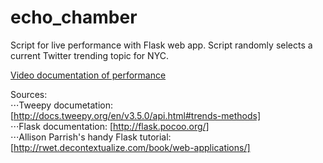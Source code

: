 # echo_chamber
Script for live performance with Flask web app. Script randomly selects a current Twitter trending topic for NYC. 

[Video documentation of performance](https://vimeo.com/213786688)

Sources:  
⋅⋅⋅Tweepy documetation: [http://docs.tweepy.org/en/v3.5.0/api.html#trends-methods]  
⋅⋅⋅Flask documentation: [http://flask.pocoo.org/]  
⋅⋅⋅Allison Parrish's handy Flask tutorial: [http://rwet.decontextualize.com/book/web-applications/]  


